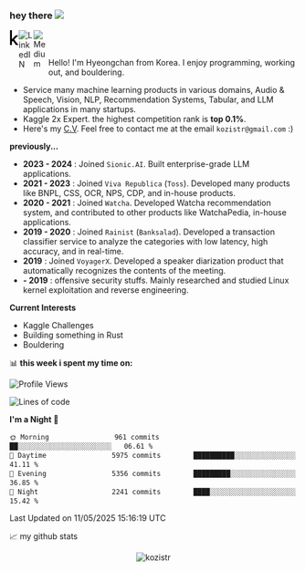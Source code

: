 ### hey there <img src="https://media.giphy.com/media/hvRJCLFzcasrR4ia7z/giphy.gif" width="25px">

<div class="icons">
  <a href="https://kaggle.com/kozistr">
    <img align="left" alt="Kaggle" width="16px" src="assets/kaggle-brands.svg" />
  </a>
  <a href="https://www.linkedin.com/in/kozistr/">
    <img align="left" alt="LinkedIN" width="26px" src="https://github.com/gauravghongde/social-icons/blob/master/SVG/Color/LinkedIN.svg" />
  </a>
  <a href="https://medium.com/@kozistr">
    <img align="left" alt="Medium" width="26px" src="https://github.com/gauravghongde/social-icons/blob/master/SVG/Color/Medium.svg" />
  </a>
  <br />
</div>

<br />

Hello! I'm Hyeongchan from Korea. I enjoy programming, working out, and bouldering.

* Service many machine learning products in various domains, Audio & Speech, Vision, NLP, Recommendation Systems, Tabular, and LLM applications in many startups.
* Kaggle 2x Expert. the highest competition rank is **top 0.1%**.
* Here's my [C.V](http://kozistr.tech/about). Feel free to contact me at the email `kozistr@gmail.com` :)

**previously...**

* **2023 - 2024** : Joined `Sionic.AI`. Built enterprise-grade LLM applications.
* **2021 - 2023** : Joined `Viva Republica` (`Toss`). Developed many products like BNPL, CSS, OCR, NPS, CDP, and in-house products.
* **2020 - 2021** : Joined `Watcha`. Developed Watcha recommendation system, and contributed to other products like WatchaPedia, in-house applications.
* **2019 - 2020** : Joined `Rainist` (`Banksalad`). Developed a transaction classifier service to analyze the categories with low latency, high accuracy, and in real-time.
* **2019** : Joined `VoyagerX`. Developed a speaker diarization product that automatically recognizes the contents of the meeting.
* **- 2019** : offensive security stuffs. Mainly researched and studied Linux kernel exploitation and reverse engineering.

**Current Interests**

* Kaggle Challenges
* Building something in Rust
* Bouldering

📊 **this week i spent my time on:**
<!--START_SECTION:waka-->
![Profile Views](http://img.shields.io/badge/Profile%20Views-4-blue)

![Lines of code](https://img.shields.io/badge/From%20Hello%20World%20I%27ve%20Written-4.8%20million%20lines%20of%20code-blue)

**I'm a Night 🦉** 

```text
🌞 Morning                961 commits         ██░░░░░░░░░░░░░░░░░░░░░░░   06.61 % 
🌆 Daytime                5975 commits        ██████████░░░░░░░░░░░░░░░   41.11 % 
🌃 Evening                5356 commits        █████████░░░░░░░░░░░░░░░░   36.85 % 
🌙 Night                  2241 commits        ████░░░░░░░░░░░░░░░░░░░░░   15.42 % 
```



 Last Updated on 11/05/2025 15:16:19 UTC
<!--END_SECTION:waka-->

📈 my github stats

<p align="center"> <img src="https://github-readme-stats.vercel.app/api?username=kozistr&show_icons=true&theme=gotham" alt="kozistr" />
